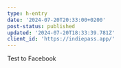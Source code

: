 ```yaml
---
type: h-entry
date: '2024-07-20T20:33:00+0200'
post-status: published
updated: '2024-07-20T18:33:39.781Z'
client_id: 'https://indiepass.app/'
---
```

Test to Facebook
